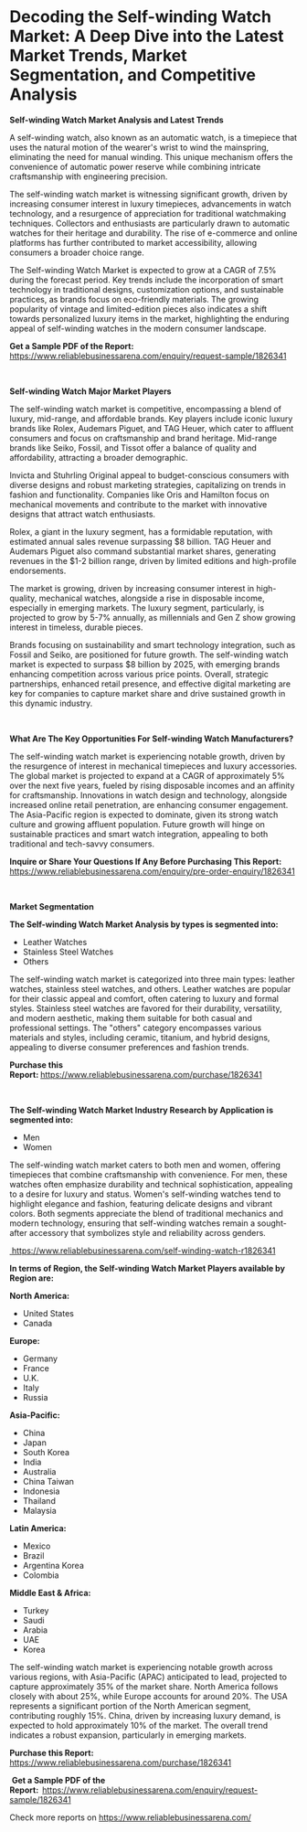 <p><h1>Decoding the Self-winding Watch Market: A Deep Dive into the Latest Market Trends, Market Segmentation, and Competitive Analysis</h1></p><p><strong>Self-winding Watch Market Analysis and Latest Trends</strong></p>
<p><p>A self-winding watch, also known as an automatic watch, is a timepiece that uses the natural motion of the wearer's wrist to wind the mainspring, eliminating the need for manual winding. This unique mechanism offers the convenience of automatic power reserve while combining intricate craftsmanship with engineering precision. </p><p>The self-winding watch market is witnessing significant growth, driven by increasing consumer interest in luxury timepieces, advancements in watch technology, and a resurgence of appreciation for traditional watchmaking techniques. Collectors and enthusiasts are particularly drawn to automatic watches for their heritage and durability. The rise of e-commerce and online platforms has further contributed to market accessibility, allowing consumers a broader choice range. </p><p>The Self-winding Watch Market is expected to grow at a CAGR of 7.5% during the forecast period. Key trends include the incorporation of smart technology in traditional designs, customization options, and sustainable practices, as brands focus on eco-friendly materials. The growing popularity of vintage and limited-edition pieces also indicates a shift towards personalized luxury items in the market, highlighting the enduring appeal of self-winding watches in the modern consumer landscape.</p></p>
<p><strong>Get a Sample PDF of the Report:&nbsp;</strong> <a href="https://www.reliablebusinessarena.com/enquiry/request-sample/1826341?utm_campaign=2136&utm_medium=2&utm_source=Github&utm_content=ia&utm_term=09022025&utm_id=self-winding-watch">https://www.reliablebusinessarena.com/enquiry/request-sample/1826341</a></p>
<p>&nbsp;</p>
<p><strong>Self-winding Watch Major Market Players</strong></p>
<p><p>The self-winding watch market is competitive, encompassing a blend of luxury, mid-range, and affordable brands. Key players include iconic luxury brands like Rolex, Audemars Piguet, and TAG Heuer, which cater to affluent consumers and focus on craftsmanship and brand heritage. Mid-range brands like Seiko, Fossil, and Tissot offer a balance of quality and affordability, attracting a broader demographic. </p><p>Invicta and Stuhrling Original appeal to budget-conscious consumers with diverse designs and robust marketing strategies, capitalizing on trends in fashion and functionality. Companies like Oris and Hamilton focus on mechanical movements and contribute to the market with innovative designs that attract watch enthusiasts.</p><p>Rolex, a giant in the luxury segment, has a formidable reputation, with estimated annual sales revenue surpassing $8 billion. TAG Heuer and Audemars Piguet also command substantial market shares, generating revenues in the $1-2 billion range, driven by limited editions and high-profile endorsements.</p><p>The market is growing, driven by increasing consumer interest in high-quality, mechanical watches, alongside a rise in disposable income, especially in emerging markets. The luxury segment, particularly, is projected to grow by 5-7% annually, as millennials and Gen Z show growing interest in timeless, durable pieces.</p><p>Brands focusing on sustainability and smart technology integration, such as Fossil and Seiko, are positioned for future growth. The self-winding watch market is expected to surpass $8 billion by 2025, with emerging brands enhancing competition across various price points. Overall, strategic partnerships, enhanced retail presence, and effective digital marketing are key for companies to capture market share and drive sustained growth in this dynamic industry.</p></p>
<p>&nbsp;</p>
<p><strong>What Are The Key Opportunities For Self-winding Watch Manufacturers?</strong></p>
<p><p>The self-winding watch market is experiencing notable growth, driven by the resurgence of interest in mechanical timepieces and luxury accessories. The global market is projected to expand at a CAGR of approximately 5% over the next five years, fueled by rising disposable incomes and an affinity for craftsmanship. Innovations in watch design and technology, alongside increased online retail penetration, are enhancing consumer engagement. The Asia-Pacific region is expected to dominate, given its strong watch culture and growing affluent population. Future growth will hinge on sustainable practices and smart watch integration, appealing to both traditional and tech-savvy consumers.</p></p>
<p><strong>Inquire or Share Your Questions If Any Before Purchasing This Report:</strong> <a href="https://www.reliablebusinessarena.com/enquiry/pre-order-enquiry/1826341?utm_campaign=2136&utm_medium=2&utm_source=Github&utm_content=ia&utm_term=09022025&utm_id=self-winding-watch">https://www.reliablebusinessarena.com/enquiry/pre-order-enquiry/1826341</a></p>
<p>&nbsp;</p>
<p><strong>Market Segmentation</strong></p>
<p><strong>The Self-winding Watch Market Analysis by types is segmented into:</strong></p>
<p><ul><li>Leather Watches</li><li>Stainless Steel Watches</li><li>Others</li></ul></p>
<p><p>The self-winding watch market is categorized into three main types: leather watches, stainless steel watches, and others. Leather watches are popular for their classic appeal and comfort, often catering to luxury and formal styles. Stainless steel watches are favored for their durability, versatility, and modern aesthetic, making them suitable for both casual and professional settings. The "others" category encompasses various materials and styles, including ceramic, titanium, and hybrid designs, appealing to diverse consumer preferences and fashion trends.</p></p>
<p><strong>Purchase this Report:&nbsp;</strong><a href="https://www.reliablebusinessarena.com/purchase/1826341?utm_campaign=2136&utm_medium=2&utm_source=Github&utm_content=ia&utm_term=09022025&utm_id=self-winding-watch">https://www.reliablebusinessarena.com/purchase/1826341</a></p>
<p>&nbsp;</p>
<p><strong>The Self-winding Watch Market Industry Research by Application is segmented into:</strong></p>
<p><ul><li>Men</li><li>Women</li></ul></p>
<p><p>The self-winding watch market caters to both men and women, offering timepieces that combine craftsmanship with convenience. For men, these watches often emphasize durability and technical sophistication, appealing to a desire for luxury and status. Women's self-winding watches tend to highlight elegance and fashion, featuring delicate designs and vibrant colors. Both segments appreciate the blend of traditional mechanics and modern technology, ensuring that self-winding watches remain a sought-after accessory that symbolizes style and reliability across genders.</p></p>
<p><a href="https://www.reliablebusinessarena.com/self-winding-watch-r1826341?utm_campaign=2136&utm_medium=2&utm_source=Github&utm_content=ia&utm_term=09022025&utm_id=self-winding-watch">&nbsp;https://www.reliablebusinessarena.com/self-winding-watch-r1826341</a></p>
<p><strong>In terms of Region, the Self-winding Watch Market Players available by Region are:</strong></p>
<p>
    <p> <strong> North America: </strong>
        <ul>
            <li>United States</li>
            <li>Canada</li>
        </ul>
        </p> 
    <p> <strong> Europe: </strong>
        <ul>
            <li>Germany</li>
            <li>France</li>
            <li>U.K.</li>
            <li>Italy</li>
            <li>Russia</li>
        </ul>
        </p> 
    <p> <strong> Asia-Pacific: </strong>
        <ul>
            <li>China</li>
            <li>Japan</li>
            <li>South Korea</li>
            <li>India</li>
            <li>Australia</li>
            <li>China Taiwan</li>
            <li>Indonesia</li>
            <li>Thailand</li>
            <li>Malaysia</li>
        </ul>
        </p> 
    <p> <strong> Latin America: </strong>
        <ul>
            <li>Mexico</li>
            <li>Brazil</li>
            <li>Argentina Korea</li>
            <li>Colombia</li>
        </ul>
        </p> 
    <p> <strong> Middle East & Africa: </strong>
        <ul>
            <li>Turkey</li>
            <li>Saudi</li>
            <li>Arabia</li>
            <li>UAE</li>
            <li>Korea</li>
        </ul>
    </p>
    </p>
<p><p>The self-winding watch market is experiencing notable growth across various regions, with Asia-Pacific (APAC) anticipated to lead, projected to capture approximately 35% of the market share. North America follows closely with about 25%, while Europe accounts for around 20%. The USA represents a significant portion of the North American segment, contributing roughly 15%. China, driven by increasing luxury demand, is expected to hold approximately 10% of the market. The overall trend indicates a robust expansion, particularly in emerging markets.</p></p>
<p><strong>Purchase this Report: </strong><a href="https://www.reliablebusinessarena.com/purchase/1826341?utm_campaign=2136&utm_medium=2&utm_source=Github&utm_content=ia&utm_term=09022025&utm_id=self-winding-watch">https://www.reliablebusinessarena.com/purchase/1826341</a></p>
<p>&nbsp;<strong>Get a Sample PDF of the Report:&nbsp;&nbsp;</strong><a href="https://www.reliablebusinessarena.com/enquiry/request-sample/1826341?utm_campaign=2136&utm_medium=2&utm_source=Github&utm_content=ia&utm_term=09022025&utm_id=self-winding-watch">https://www.reliablebusinessarena.com/enquiry/request-sample/1826341</a></p>
<p><strong></strong></p>
<p>Check more reports on <a href="https://www.reliablebusinessarena.com/?utm_campaign=2136&utm_medium=2&utm_source=Github&utm_content=ia&utm_term=09022025&utm_id=self-winding-watch">https://www.reliablebusinessarena.com/</a></p>